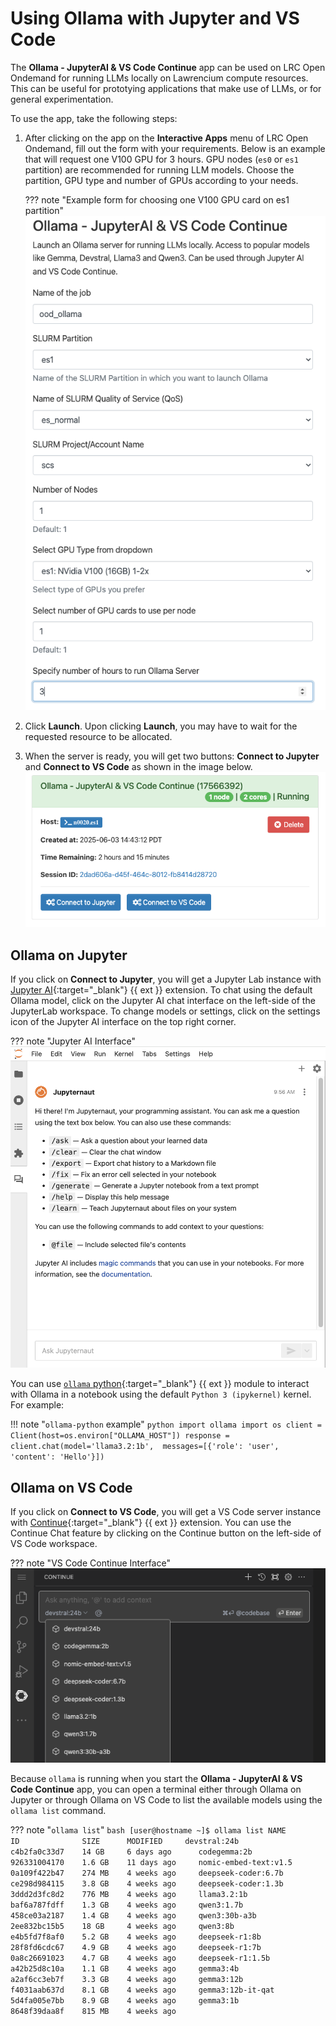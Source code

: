 # Using Ollama with Jupyter and VS Code

The **Ollama - JupyterAI & VS Code Continue** app can be used on LRC Open Ondemand for running LLMs locally on Lawrencium compute resources. This can be useful for prototying applications that make use of LLMs, or for general experimentation.

To use the app, take the following steps:

1. After clicking on the app on the **Interactive Apps** menu of LRC Open Ondemand, fill out the form with your requirements. Below is an example that will request one V100 GPU for 3 hours. GPU nodes (`es0` or `es1` partition) are recommended for running LLM models. Choose the partition, GPU type and number of GPUs according to your needs. 

    ??? note "Example form for choosing one V100 GPU card on es1 partition"
        ![Ollama App Options](images/ollama-v100-example.png)

2. Click **Launch**. Upon clicking **Launch**, you may have to wait for the requested resource to be allocated.
3. When the server is ready, you will get two buttons: **Connect to Jupyter** and **Connect to VS Code** as shown in the image below.
    ![Ollama Running](images/ollama_connect.png)

## Ollama on Jupyter
If you click on **Connect to Jupyter**, you will get a Jupyter Lab instance with [Jupyter AI](https://jupyter-ai.readthedocs.io/){:target="_blank"} {{ ext }} extension. To chat using the default Ollama model, click on the Jupyter AI chat interface on the left-side of the JupyterLab workspace. To change models or settings, click on the settings icon of the Jupyter AI interface on the top right corner.

??? note "Jupyter AI Interface"
    ![Jupyter AI Interface](images/jupyter-ai-chat.png)

You can use [`ollama` python](https://github.com/ollama/ollama-python){:target="_blank"} {{ ext }} module to interact with Ollama in a notebook using the default `Python 3 (ipykernel)` kernel. For example:

!!! note "`ollama-python` example"
    ``` python
    import ollama
    import os
    client = Client(host=os.environ["OLLAMA_HOST"])
    response = client.chat(model='llama3.2:1b', 
                        messages=[{'role': 'user', 'content': 'Hello'}])
    ```

## Ollama on VS Code
If you click on **Connect to VS Code**, you will get a VS Code server instance with [Continue](https://marketplace.visualstudio.com/items?itemName=Continue.continue){:target="_blank"} {{ ext }} extension. You can use the Continue Chat feature by clicking on the Continue button on the left-side of VS Code workspace.

??? note "VS Code Continue Interface"
    ![VS Code Continue Interface](images/vscode-continue.png)

Because `ollama` is running when you start the **Ollama - JupyterAI & VS Code Continue** app, you can open a terminal either through Ollama on Jupyter or through Ollama on VS Code to list the available models using the `ollama list` command.

??? note "`ollama list`"
    ``` bash
    [user@hostname ~]$ ollama list
    NAME                     ID              SIZE      MODIFIED    
    devstral:24b             c4b2fa0c33d7    14 GB     6 days ago     
    codegemma:2b             926331004170    1.6 GB    11 days ago    
    nomic-embed-text:v1.5    0a109f422b47    274 MB    4 weeks ago    
    deepseek-coder:6.7b      ce298d984115    3.8 GB    4 weeks ago    
    deepseek-coder:1.3b      3ddd2d3fc8d2    776 MB    4 weeks ago    
    llama3.2:1b              baf6a787fdff    1.3 GB    4 weeks ago    
    qwen3:1.7b               458ce03a2187    1.4 GB    4 weeks ago    
    qwen3:30b-a3b            2ee832bc15b5    18 GB     4 weeks ago    
    qwen3:8b                 e4b5fd7f8af0    5.2 GB    4 weeks ago    
    deepseek-r1:8b           28f8fd6cdc67    4.9 GB    4 weeks ago    
    deepseek-r1:7b           0a8c26691023    4.7 GB    4 weeks ago    
    deepseek-r1:1.5b         a42b25d8c10a    1.1 GB    4 weeks ago    
    gemma3:4b                a2af6cc3eb7f    3.3 GB    4 weeks ago    
    gemma3:12b               f4031aab637d    8.1 GB    4 weeks ago    
    gemma3:12b-it-qat        5d4fa005e7bb    8.9 GB    4 weeks ago    
    gemma3:1b                8648f39daa8f    815 MB    4 weeks ago    
    ```
